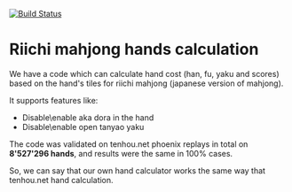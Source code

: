 [![Build Status](https://travis-ci.org/MahjongRepository/mahjong.svg?branch=master)](https://travis-ci.org/MahjongRepository/mahjong)

# Riichi mahjong hands calculation

We have a code which can calculate hand cost (han, fu, yaku and scores) 
based on the hand's tiles for riichi mahjong (japanese version of mahjong).

It supports features like:

- Disable\enable aka dora in the hand
- Disable\enable open tanyao yaku

The code was validated on tenhou.net phoenix replays in total on **8'527'296 hands**, and 
results were the same in 100% cases.

So, we can say that our own hand calculator works the same way that tenhou.net hand calculation.
